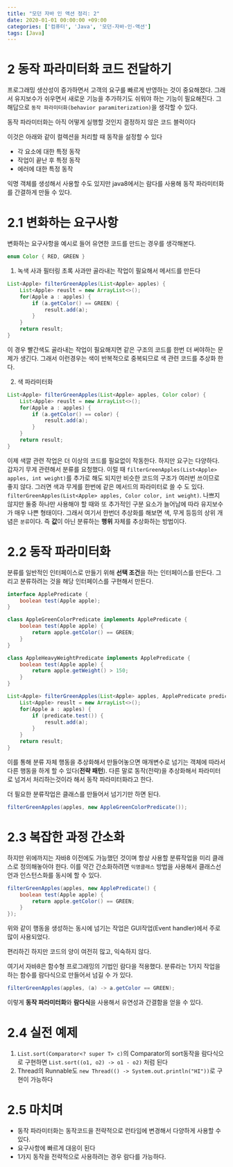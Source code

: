 ```yaml
---
title: "모던 자바 인 액션 정리: 2"
date: 2020-01-01 00:00:00 +09:00
categories: ['컴퓨터', 'Java', '모던-자바-인-액션']
tags: [Java]
---
```


# 2 동작 파라미터화 코드 전달하기
프로그래밍 생산성이 증가하면서 고객의 요구를 빠르게 반영하는 것이 중요해졌다. 그래서 유지보수가 쉬우면서 새로운 기능을 추가하기도 쉬워야 하는 기능이 필요해진다. 그 해답으로 `동작 파라미터화(behavior paramiterization)`을 생각할 수 있다.

동작 파라미터화는 아직 어떻게 실행할 것인지 결정하지 않은 코드 블럭이다

이것은 아래와 같이 컬렉션을 처리할 때 동작을 설정할 수 있다
- 각 요소에 대한 특정 동작
- 작업이 끝난 후 특정 동작
- 에러에 대한 특정 동작

익명 객체를 생성해서 사용할 수도 있지만 java8에서는 람다를 사용해 동작 파라미터화를 간결하게 만들 수 있다.

# 2.1 변화하는 요구사항
변화하는 요구사항을 예시로 들어 유연한 코드를 만드는 경우를 생각해본다.

```java
enum Color { RED, GREEN }
```

1. 녹색 사과 필터링
초록 사과만 골라내는 작업이 필요해서 메서드를 만든다
```java
List<Apple> filterGreenApples(List<Apple> apples) {
    List<Apple> reuslt = new ArrayList<>();
    for(Apple a : apples) {
        if (a.getColor() == GREEN) {
            result.add(a);
        }
    }
    return result;
}
```
이 경우 빨간색도 골라내는 작업이 필요해지면 같은 구조의 코드를 한번 더 써야하는 문제가 생긴다. 그래서 이런경우는 색이 반복적으로 중복되므로 색 관련 코드를 추상화 한다.


2. 색 파라미터화
```java
List<Apple> filterGreenApples(List<Apple> apples, Color color) {
    List<Apple> reuslt = new ArrayList<>();
    for(Apple a : apples) {
        if (a.getColor() == color) {
            result.add(a);
        }
    }
    return result;
}
```
이제 색깔 관련 작업은 더 이상의 코드를 필요없이 작동한다. 하지만 요구는 다양하다. 갑자기 무게 관련해서 분류를 요청했다. 이럴 때 `filterGreenApples(List<Apple> apples, int weight)`를 추가로 해도 되지만 비슷한 코드의 구조가 여러번 쓰이므로 좋지 않다. 그러면 색과 무게를 한번에 같은 메서드의 파라미터로 쓸 수 도 있다. `filterGreenApples(List<Apple> apples, Color color, int weight)`. 나쁘지 않지만 둘중 하나만 사용해야 할 때와 또 추가적인 구분 요소가 늘어남에 따라 유지보수가 매우 나쁜 형태이다. 그래서 여기서 한번더 추상화를 해보면 색, 무게 등등의 상위 개념은 `분류`이다. 즉 **값**이 아닌 분류하는 **행위** 자체를 추상화하는 방법이다.


# 2.2 동작 파라미터화
분류를 일반적인 인터페이스로 만들기 위해 **선택 조건**을 하는 인터페이스를 만든다. 그리고 분류하려는 것을 해당 인터페이스를 구현해서 만든다.
```java
interface ApplePredicate {
    boolean test(Apple apple);
}

class AppleGreenColorPredicate implements ApplePredicate {
    boolean test(Apple apple) {
        return apple.getColor() == GREEN;
    }
}

class AppleHeavyWeightPredicate implements ApplePredicate {
    boolean test(Apple apple) {
        return apple.getWeight() > 150;
    }
}

List<Apple> filterGreenApples(List<Apple> apples, ApplePredicate predicate) {
    List<Apple> reuslt = new ArrayList<>();
    for(Apple a : apples) {
        if (predicate.test()) {
            result.add(a);
        }
    }
    return result;
}
```

이를 통해 분류 자체 행동을 추상화해서 만들어놓으면 매개변수로 넘기는 객체에 따라서 다른 행동을 하게 할 수 있다(**전략 패턴**). 다른 말로 동작(전략)을 추상화해서 파라미터로 넘겨서 처리하는것이라 해서 동작 파라미터화라고 한다.

더 필요한 분류작업은 클래스를 만들어서 넘기기만 하면 된다.
```java
filterGreenApples(apples, new AppleGreenColorPredicate());
```

# 2.3 복잡한 과정 간소화
하지만 위에까지는 자바8 이전에도 가능했던 것이며 항상 사용할 분류작업을 미리 클래스로 정의해놓아야 한다. 이를 약간 간소화하려면 `익명클래스` 방법을 사용해서 클래스선언과 인스턴스화를 동시에 할 수 있다. 
```java
filterGreenApples(apples, new ApplePredicate() {
    boolean test(Apple apple) {
        return apple.getColor() == GREEN;
    }
});
```
위와 같이 행동을 생성하는 동시에 넘기는 작업은 GUI작업(Event handler)에서 주로 많이 사용되었다.

편리하긴 하지만 코드의 양이 여전히 많고, 익숙하지 않다.

여기서 자바8은 함수형 프로그래밍의 기법인 람다을 적용했다. 분류라는 1가지 작업을 하는 함수를 람다식으로 만들어서 넘길 수 가 있다.
```java
filterGreenApples(apples, (a) -> a.getColor == GREEN);
```

이렇게 **동작 파라미터화**와 **람다식**을 사용해서 유연성과 간결함을 얻을 수 있다.

# 2.4 실전 예제
1. `List.sort(Comparator<? super T> c)`의 Comparator의 sort동작을 람다식으로 구현하면 `List.sort((o1, o2) -> o1 - o2)` 처럼 된다
2. Thread의 Runnable도 `new Thread(() -> System.out.println("HI"))`로 구현이 가능하다


# 2.5 마치며
- 동작 파라미터화는 동작코드을 전략적으로 런타임에 변경해서 다양하게 사용할 수 있다.
- 요구사항에 빠르게 대응이 된다
- 1가지 동작을 전략적으로 사용하려는 경우 람다를 가능하다.